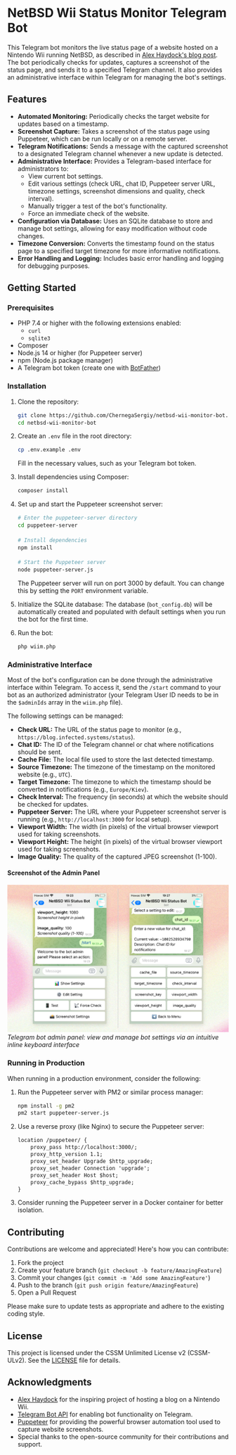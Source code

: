 # NetBSD Wii Status Monitor Telegram Bot

This Telegram bot monitors the live status page of a website hosted on a Nintendo Wii running NetBSD, as described in [Alex Haydock's blog post](https://blog.infected.systems/posts/2025-04-21-this-blog-is-hosted-on-a-nintendo-wii). The bot periodically checks for updates, captures a screenshot of the status page, and sends it to a specified Telegram channel. It also provides an administrative interface within Telegram for managing the bot's settings.

## Features

- **Automated Monitoring:** Periodically checks the target website for updates based on a timestamp.
- **Screenshot Capture:** Takes a screenshot of the status page using Puppeteer, which can be run locally or on a remote server.
- **Telegram Notifications:** Sends a message with the captured screenshot to a designated Telegram channel whenever a new update is detected.
- **Administrative Interface:** Provides a Telegram-based interface for administrators to:
  - View current bot settings.
  - Edit various settings (check URL, chat ID, Puppeteer server URL, timezone settings, screenshot dimensions and quality, check interval).
  - Manually trigger a test of the bot's functionality.
  - Force an immediate check of the website.
- **Configuration via Database:** Uses an SQLite database to store and manage bot settings, allowing for easy modification without code changes.
- **Timezone Conversion:** Converts the timestamp found on the status page to a specified target timezone for more informative notifications.
- **Error Handling and Logging:** Includes basic error handling and logging for debugging purposes.

## Getting Started

### Prerequisites

- PHP 7.4 or higher with the following extensions enabled:
  - `curl`
  - `sqlite3`
- Composer
- Node.js 14 or higher (for Puppeteer server)
- npm (Node.js package manager)
- A Telegram bot token (create one with [BotFather](https://t.me/BotFather))

### Installation

1. Clone the repository:
   ```bash
   git clone https://github.com/ChernegaSergiy/netbsd-wii-monitor-bot.git
   cd netbsd-wii-monitor-bot
   ```

2. Create an `.env` file in the root directory:
   ```bash
   cp .env.example .env
   ```
   Fill in the necessary values, such as your Telegram bot token.

3. Install dependencies using Composer:
   ```bash
   composer install
   ```

4. Set up and start the Puppeteer screenshot server:
   ```bash
   # Enter the puppeteer-server directory
   cd puppeteer-server

   # Install dependencies
   npm install

   # Start the Puppeteer server
   node puppeteer-server.js
   ```
   The Puppeteer server will run on port 3000 by default. You can change this by setting the `PORT` environment variable.

5. Initialize the SQLite database: The database (`bot_config.db`) will be automatically created and populated with default settings when you run the bot for the first time.

6. Run the bot:
   ```bash
   php wiim.php
   ```

### Administrative Interface

Most of the bot's configuration can be done through the administrative interface within Telegram. To access it, send the `/start` command to your bot as an authorized administrator (your Telegram User ID needs to be in the `$adminIds` array in the `wiim.php` file).

The following settings can be managed:

- **Check URL:** The URL of the status page to monitor (e.g., `https://blog.infected.systems/status`).
- **Chat ID:** The ID of the Telegram channel or chat where notifications should be sent.
- **Cache File:** The local file used to store the last detected timestamp.
- **Source Timezone:** The timezone of the timestamp on the monitored website (e.g., `UTC`).
- **Target Timezone:** The timezone to which the timestamp should be converted in notifications (e.g., `Europe/Kiev`).
- **Check Interval:** The frequency (in seconds) at which the website should be checked for updates.
- **Puppeteer Server:** The URL where your Puppeteer screenshot server is running (e.g., `http://localhost:3000` for local setup).
- **Viewport Width:** The width (in pixels) of the virtual browser viewport used for taking screenshots.
- **Viewport Height:** The height (in pixels) of the virtual browser viewport used for taking screenshots.
- **Image Quality:** The quality of the captured JPEG screenshot (1-100).

#### Screenshot of the Admin Panel

![Telegram bot admin panel showing the main menu (left) and settings list (right)](assets/admin_panel.png)  
*Telegram bot admin panel: view and manage bot settings via an intuitive inline keyboard interface*

### Running in Production

When running in a production environment, consider the following:

1. Run the Puppeteer server with PM2 or similar process manager:
   ```bash
   npm install -g pm2
   pm2 start puppeteer-server.js
   ```

2. Use a reverse proxy (like Nginx) to secure the Puppeteer server:
   ```nginx
   location /puppeteer/ {
       proxy_pass http://localhost:3000/;
       proxy_http_version 1.1;
       proxy_set_header Upgrade $http_upgrade;
       proxy_set_header Connection 'upgrade';
       proxy_set_header Host $host;
       proxy_cache_bypass $http_upgrade;
   }
   ```

3. Consider running the Puppeteer server in a Docker container for better isolation.

## Contributing

Contributions are welcome and appreciated! Here's how you can contribute:

1. Fork the project
2. Create your feature branch (`git checkout -b feature/AmazingFeature`)
3. Commit your changes (`git commit -m 'Add some AmazingFeature'`)
4. Push to the branch (`git push origin feature/AmazingFeature`)
5. Open a Pull Request

Please make sure to update tests as appropriate and adhere to the existing coding style.

## License

This project is licensed under the CSSM Unlimited License v2 (CSSM-ULv2). See the [LICENSE](LICENSE) file for details.

## Acknowledgments

- [Alex Haydock](https://github.com/alexhaydock) for the inspiring project of hosting a blog on a Nintendo Wii.
- [Telegram Bot API](https://core.telegram.org/bots/api) for enabling bot functionality on Telegram.
- [Puppeteer](https://pptr.dev/) for providing the powerful browser automation tool used to capture website screenshots.
- Special thanks to the open-source community for their contributions and support.
